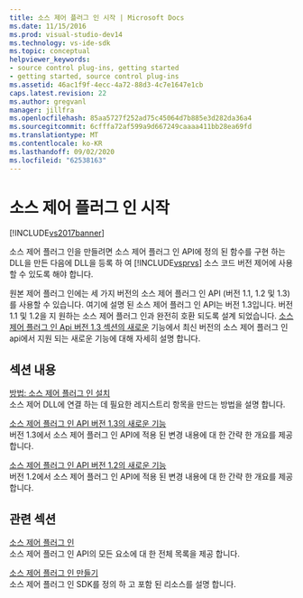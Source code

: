 ```yaml
---
title: 소스 제어 플러그 인 시작 | Microsoft Docs
ms.date: 11/15/2016
ms.prod: visual-studio-dev14
ms.technology: vs-ide-sdk
ms.topic: conceptual
helpviewer_keywords:
- source control plug-ins, getting started
- getting started, source control plug-ins
ms.assetid: 46ac1f9f-4ecc-4a72-88d3-4c7e1647e1cb
caps.latest.revision: 22
ms.author: gregvanl
manager: jillfra
ms.openlocfilehash: 85aa5727f252ad75c45064d7b885e3d282da36a4
ms.sourcegitcommit: 6cfffa72af599a9d667249caaaa411bb28ea69fd
ms.translationtype: MT
ms.contentlocale: ko-KR
ms.lasthandoff: 09/02/2020
ms.locfileid: "62538163"
---
```

# <a name="getting-started-with-source-control-plug-ins"></a>소스 제어 플러그 인 시작
[!INCLUDE[vs2017banner](../../includes/vs2017banner.md)]

소스 제어 플러그 인을 만들려면 소스 제어 플러그 인 API에 정의 된 함수를 구현 하는 DLL을 만든 다음에 DLL을 등록 하 여 [!INCLUDE[vsprvs](../../includes/vsprvs-md.md)] 소스 코드 버전 제어에 사용할 수 있도록 해야 합니다.  
  
 원본 제어 플러그 인에는 세 가지 버전의 소스 제어 플러그 인 API (버전 1.1, 1.2 및 1.3)를 사용할 수 있습니다. 여기에 설명 된 소스 제어 플러그 인 API는 버전 1.3입니다. 버전 1.1 및 1.2을 지 원하는 소스 제어 플러그 인과 완전히 호환 되도록 설계 되었습니다. [소스 제어 플러그 인 Api 버전 1.3 섹션의 새로운](../../extensibility/internals/what-s-new-in-the-source-control-plug-in-api-version-1-3.md) 기능에서 최신 버전의 소스 제어 플러그 인 api에서 지원 되는 새로운 기능에 대해 자세히 설명 합니다.  
  
## <a name="in-this-section"></a>섹션 내용  
 [방법: 소스 제어 플러그 인 설치](../../extensibility/internals/how-to-install-a-source-control-plug-in.md)  
 소스 제어 DLL에 연결 하는 데 필요한 레지스트리 항목을 만드는 방법을 설명 합니다.  
  
 [소스 제어 플러그 인 API 버전 1.3의 새로운 기능](../../extensibility/internals/what-s-new-in-the-source-control-plug-in-api-version-1-3.md)  
 버전 1.3에서 소스 제어 플러그 인 API에 적용 된 변경 내용에 대 한 간략 한 개요를 제공 합니다.  
  
 [소스 제어 플러그 인 API 버전 1.2의 새로운 기능](../../extensibility/internals/what-s-new-in-the-source-control-plug-in-api-version-1-2.md)  
 버전 1.2에서 소스 제어 플러그 인 API에 적용 된 변경 내용에 대 한 간략 한 개요를 제공 합니다.  
  
## <a name="related-sections"></a>관련 섹션  
 [소스 제어 플러그 인](../../extensibility/source-control-plug-ins.md)  
 소스 제어 플러그 인 API의 모든 요소에 대 한 전체 목록을 제공 합니다.  
  
 [소스 제어 플러그 인 만들기](../../extensibility/internals/creating-a-source-control-plug-in.md)  
 소스 제어 플러그 인 SDK를 정의 하 고 포함 된 리소스를 설명 합니다.
